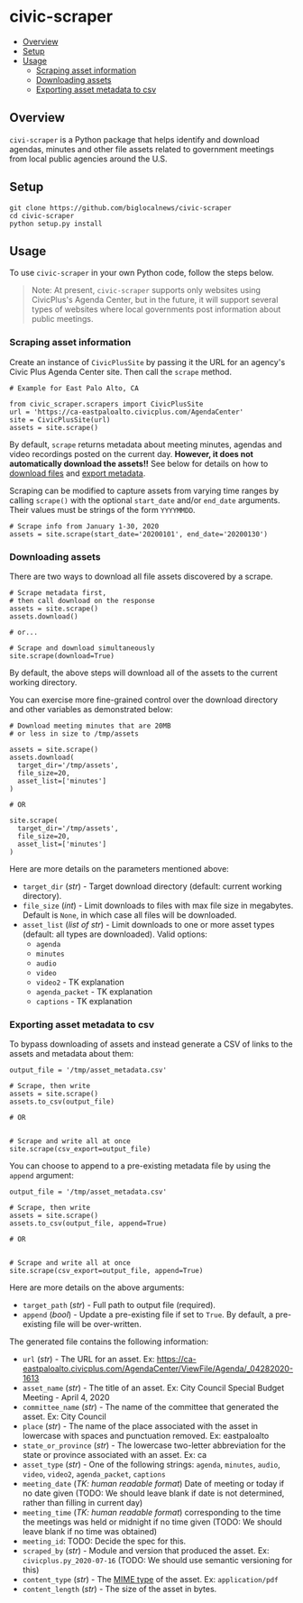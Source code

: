 # civic-scraper

- [Overview](#overview)
- [Setup](#setup)
- [Usage](#usage)
  - [Scraping asset information](#scraping-asset-information)
  - [Downloading assets](#downloading-assets)
  - [Exporting asset metadata to csv](#exporting-asset-metadata-to-csv)

## Overview

`civi-scraper` is a Python package that helps identify and download agendas, minutes and other file assets related to government meetings from local public agencies around the U.S.

## Setup

```
git clone https://github.com/biglocalnews/civic-scraper
cd civic-scraper
python setup.py install
```

## Usage

To use `civic-scraper` in your own Python code, follow the steps below.

> Note: At present, `civic-scraper` supports only websites using CivicPlus's Agenda Center, but in the future, it will support several types of websites where local governments post information about public meetings.

### Scraping asset information

Create an instance of `CivicPlusSite` by passing it the URL for an
agency's Civic Plus Agenda Center site. Then call the `scrape`
method.


```
# Example for East Palo Alto, CA

from civic_scraper.scrapers import CivicPlusSite
url = 'https://ca-eastpaloalto.civicplus.com/AgendaCenter'
site = CivicPlusSite(url)
assets = site.scrape()
```

By default, `scrape` returns metadata about meeting minutes, agendas and video recordings posted on the current day. **However, it does not automatically download the assets!!** See below for details on how to [download files](#downloading-assets) and [export metadata](#exporting-asset-metadata-to-csv).

Scraping can be modified to capture assets from varying time ranges by
calling `scrape()` with the optional `start_date` and/or  `end_date` arguments. Their
values must be strings of the form `YYYYMMDD`.

```
# Scrape info from January 1-30, 2020
assets = site.scrape(start_date='20200101', end_date='20200130')
```

### Downloading assets

There are two ways to download all file assets discovered by a scrape.

```
# Scrape metadata first,
# then call download on the response
assets = site.scrape()
assets.download()

# or...

# Scrape and download simultaneously
site.scrape(download=True)
```

By default, the above steps will download all of the assets to the current working directory.

You can exercise more fine-grained control over the download directory and other variables as demonstrated below:

```
# Download meeting minutes that are 20MB
# or less in size to /tmp/assets

assets = site.scrape()
assets.download(
  target_dir='/tmp/assets',
  file_size=20,
  asset_list=['minutes']
)

# OR

site.scrape(
  target_dir='/tmp/assets',
  file_size=20,
  asset_list=['minutes']
)
```

Here are more details on the parameters mentioned above:

* `target_dir` (*str*) - Target download directory (default: current working directory).
* `file_size` (*int*) - Limit downloads to files with max file size in megabytes. Default is `None`, in which case all files will be downloaded.
* `asset_list` (*list of str*) -  Limit downloads to one or more asset types (default: all types are downloaded). Valid options:
  * `agenda`
  * `minutes`
  * `audio`
  * `video`
  * `video2` - TK explanation
  * `agenda_packet` - TK explanation
  * `captions` - TK explanation

### Exporting asset metadata to csv

To bypass downloading of assets and instead generate a CSV of links to the assets and metadata about them:

```
output_file = '/tmp/asset_metadata.csv'

# Scrape, then write
assets = site.scrape()
assets.to_csv(output_file)

# OR


# Scrape and write all at once
site.scrape(csv_export=output_file)
```

You can choose to append to a pre-existing metadata file by using the `append` argument:

```
output_file = '/tmp/asset_metadata.csv'

# Scrape, then write
assets = site.scrape()
assets.to_csv(output_file, append=True)

# OR


# Scrape and write all at once
site.scrape(csv_export=output_file, append=True)
```

Here are more details on the above arguments:

* `target_path` (*str*) - Full path to output file (required).
* `append` (*bool*) - Update a pre-existing file if set to `True`. By default, a pre-existing file will be over-written.

The generated file contains the following information:

* `url` (*str*) - The URL for an asset. Ex: https://ca-eastpaloalto.civicplus.com/AgendaCenter/ViewFile/Agenda/_04282020-1613
* `asset_name` (*str*) - The title of an asset. Ex: City Council Special Budget Meeting - April 4, 2020
* `committee_name` (*str*) - The name of the committee that generated the asset. Ex: City Council
* `place` (*str*) - The name of the place associated with the asset in lowercase with spaces and punctuation removed. Ex: eastpaloalto
* `state_or_province` (*str*) - The lowercase two-letter abbreviation for the state or province associated with an asset. Ex: ca
* `asset_type` (*str*) - One of the following strings: `agenda`, `minutes`, `audio`, `video`, `video2`, `agenda_packet`, `captions`
* `meeting_date` (*TK: human readable format*) Date of meeting or today if no date given (TODO: We should leave blank if date is not determined, rather than filling in current day)
* `meeting_time` (*TK: human readable format*) corresponding to the time the meetings was held or midnight if no time given (TODO: We should leave blank if no time was obtained)
* `meeting_id`: TODO: Decide the spec for this.
* `scraped_by` (*str*) - Module and version that produced the asset. Ex: `civicplus.py_2020-07-16` (TODO: We should use semantic versioning for this)
* `content_type` (*str*) - The [MIME type][] of the asset. Ex: `application/pdf`
* `content_length` (*str*) - The size of the asset in bytes.

[MIME type]: https://developer.mozilla.org/en-US/docs/Web/HTTP/Basics_of_HTTP/MIME_types

